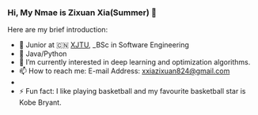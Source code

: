 ### Hi, My Nmae is Zixuan Xia(Summer) 👋



Here are my brief introduction:

- 🍻 Junior at 🇨🇳 [XJTU](https://www.xjtu.edu.cn), _BSc in Software Engineering
- 🔭 Java/Python
- 🌱 I’m currently interested in deep learning and optimization algorithms.
- 📫 How to reach me: E-mail Address: xxiazixuan824@gmail.com
- 
- ⚡ Fun fact: I like playing basketball and my favourite basketball star is Kobe Bryant. 
